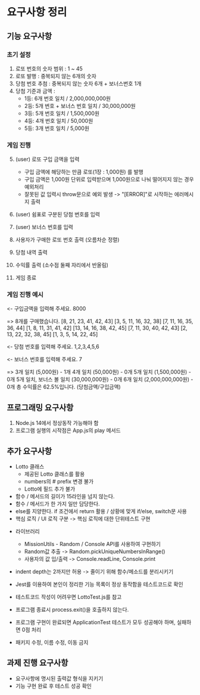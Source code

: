 # 요구사항 정리

## 기능 요구사항


### 초기 설정

1.  로또 번호의 숫자 범위 : 1 ~ 45
2.  로또 발행 : 중복되지 않는 6개의 숫자
3.  당첨 번호 추첨 : 중복되지 않는 숫자 6개 + 보너스번호 1개
4.  당첨 기준과 금액 :
    - 1등: 6개 번호 일치 / 2,000,000,000원
    - 2등: 5개 번호 + 보너스 번호 일치 / 30,000,000원
    - 3등: 5개 번호 일치 / 1,500,000원
    - 4등: 4개 번호 일치 / 50,000원
    - 5등: 3개 번호 일치 / 5,000원



### 게임 진행

5.  (user) 로또 구입 금액을 입력
    - 구입 금액에 해당하는 만큼 로또(1장 : 1,000원) 를 발행
    - 구입 금액은 1,000원 단위로 입력받으며 1,000원으로 나눠 떨어지지 않는 경우 예외처리
    - 잘못된 값 입력시 throw문으로 예외 발생 -> "[ERROR]"로 시작하는 에러메시지 출력

6.  (user) 쉼표로 구분된 당첨 번호를 입력
7.  (user) 보너스 번호를 입력
8.  사용자가 구매한 로또 번호 출력 (오름차순 정렬)
9.  당첨 내역 출력
10. 수익률 출력 (소수점 둘째 자리에서 반올림)
11. 게임 종료



### 게임 진행 예시

   <- 구입금액을 입력해 주세요.
      8000

   => 8개를 구매했습니다.
   [8, 21, 23, 41, 42, 43]
   [3, 5, 11, 16, 32, 38]
   [7, 11, 16, 35, 36, 44]
   [1, 8, 11, 31, 41, 42]
   [13, 14, 16, 38, 42, 45]
   [7, 11, 30, 40, 42, 43]
   [2, 13, 22, 32, 38, 45]
   [1, 3, 5, 14, 22, 45]

   <- 당첨 번호를 입력해 주세요.
   1,2,3,4,5,6

   <- 보너스 번호를 입력해 주세요.
   7

   =>
   3개 일치 (5,000원) - 1개
   4개 일치 (50,000원) - 0개
   5개 일치 (1,500,000원) - 0개
   5개 일치, 보너스 볼 일치 (30,000,000원) - 0개
   6개 일치 (2,000,000,000원) - 0개
   총 수익률은 62.5%입니다. (당첨금액/구입금액)


## 프로그래밍 요구사항

1.  Node.js 14에서 정상동작 가능해야 함
2.  프로그램 실행의 시작점은 App.js의 play 메서드


## 추가 요구사항

+ Lotto 클래스
   + 제공된 Lotto 클래스를 활용
   + numbers의 # prefix 변경 불가
   + Lotto에 필드 추가 불가
+ 함수 / 메서드의 길이가 15라인을 넘지 않는다.
+ 함수 / 메서드가 한 가지 일만 담당한다.
+ else를 지양한다. if 조건에서 return 활용 / 상황에 맞게 if/else, switch문 사용
+ 핵심 로직 / UI 로직 구분 -> 핵심 로직에 대한 단위테스트 구현

- 라이브러리
  - MissionUtils - Random / Console API를 사용하여 구현하기
  - Random값 추출 -> Random.pickUniqueNumbersInRange()
  - 사용자의 값 입/출력 -> Console.readLine, Console.print

- indent depth는 2까지만 허용 -> 줄이기 위해 함수/메소드를 분리시키기
- Jest를 이용하여 본인이 정리한 기능 목록이 정상 동작함을 테스트코드로 확인
- 테스트코드 작성이 어려우면 LottoTest.js를 참고

- 프로그램 종료시 process.exit()을 호출하지 않는다.
- 프로그램 구현이 완료되면 ApplicationTest 테스트가 모두 성공해야 하며, 실패하면 0점 처리
- 패키지 수정, 이름 수정, 이동 금지






## 과제 진행 요구사항

- 요구사항에 명시된 출력값 형식을 지키기
- 기능 구현 완료 후 테스트 성공 확인